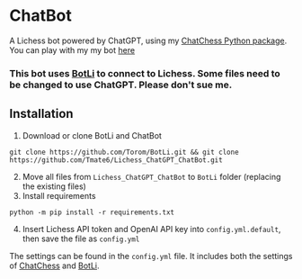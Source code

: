 # ChatBot
A Lichess bot powered by ChatGPT, using my [ChatChess Python package](https://github.com/Tmate6/ChatChess). You can play with my my bot [here](https://lichess.org/@/chat_bot)

### This bot uses [BotLi](https://github.com/Torom/BotLi) to connect to Lichess. Some files need to be changed to use ChatGPT. Please don't sue me.

## Installation 

1. Download or clone BotLi and ChatBot
```
git clone https://github.com/Torom/BotLi.git && git clone https://github.com/Tmate6/Lichess_ChatGPT_ChatBot.git
```
2. Move all files from `Lichess_ChatGPT_ChatBot` to `BotLi` folder (replacing the existing files)
3. Install requirements
```
python -m pip install -r requirements.txt
```
4. Insert Lichess API token and OpenAI API key into `config.yml.default`, then save the file as `config.yml`

The settings can be found in the `config.yml` file. It includes both the settings of [ChatChess](https://github.com/Tmate6/ChatChess) and [BotLi](https://github.com/Torom/BotLi).
